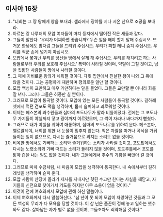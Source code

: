 ## 이사야 16장

1. "너희는 그 땅 왕에게 양을 보내라. 셀라에서 광야를 지나 시온 산으로 조공을 보내라.
2. 아르논 강 나루터의 모압 여자들이 마치 둥지에서 떨어진 작은 새들과 같다.
3. 그들이 말한다. '우리가 어찌하면 좋습니까? 무슨 일을 해야 할지 말해 주십시오. 뜨거운 한낮에도 밤처럼 그늘을 드리워 주십시오. 우리가 피할 테니 숨겨 주십시오. 우리를 적군 손에 넘기지 마십시오.
4. 모압에서 쫓겨난 우리를 당신들 땅에서 살게 해 주십시오. 우리를 해치려고 하는 사람들로부터 우리를 보호해 주십시오.' 폭력이 사라질 것이며, 약탈이 그칠 것이고, 남을 짓밟던 사람들이 땅에서 사라질 것이다.
5. 그 때에 자비로운 왕좌가 세워질 것이다. 다윗 집안에서 진실한 왕이 나와 그 위에 앉을 것이다. 그는 공평하게 재판하며 정의로운 일만 할 것이다.
6. 모압 백성이 교만하고 매우 거만하다는 말을 들었다. 그들은 교만할 뿐 아니라 화를 잘 낸다. 그러나 그들은 허풍만 칠 뿐이다.
7. 그러므로 모압이 통곡할 것이다. 모압에 있는 모든 사람들이 통곡할 것이다. 길하레셋에서 먹던 건포도 떡을 생각하며, 몹시 슬퍼하고 괴로워할 것이다.
8. 이제는 헤스본의 과수원들과 십마의 포도나무가 말라 비틀어졌다. 전에는 그 포도나무 가지들이 야셀까지 닿고 광야까지 이르렀으며, 그 싹이 자라나 바다까지 뻗쳤다.
9. 그러므로 내가 야셀을 위하여 애통하며, 십마의 포도나무를 위하여 운다. 헤스본아, 엘르알레야, 너희를 위한 내 눈물이 멈추지 않는다. 익은 과일을 따거나 곡식을 거둬들이는 일이 없으므로, 다시는 즐거움으로 외치는 소리도 없을 것이다.
10. 비옥한 땅에서도 기뻐하는 소리와 즐거워하는 소리가 사라질 것이고, 포도밭에서도 다시는 노랫소리와 기뻐 떠드는 소리가 들리지 않을 것이며, 포도주틀에서 포도를 밟아 즙을 내는 일도 없을 것이다. 내가 그들에게서 추수의 기쁨을 빼앗아 갈 것이다.
11. 그러므로 마치 수금처럼, 내 마음이 모압을 생각하며 통곡한다. 내 속에서부터 길하레셋을 생각하며 슬피 운다.
12. 모압 사람이 산당에 올라가 제사를 지내지만 헛된 수고만 한다는 사실을 깨닫고, 자기들의 신전으로 찾아가서 기도를 하지만 아무 소용이 없을 것이다."
13. 이것이 전에 여호와께서 모압에 관해 하신 말씀이다.
14. 이제 여호와께서 다시 말씀하신다. "삼 년이 못 되어 모압이 자랑하던 것들과 그 모든 백성의 무리가 다 모욕을 당할 것이다. 이 삼 년은 품꾼이 정해 놓고 일하는 햇수와도 같다. 살아남는 자가 별로 없을 것이며, 그들조차도 쇠약해질 것이다."